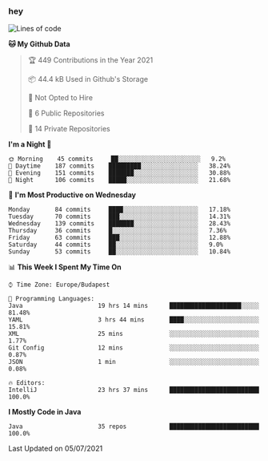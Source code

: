 ### hey

<!--START_SECTION:waka-->
![Lines of code](https://img.shields.io/badge/From%20Hello%20World%20I%27ve%20Written-54951%20lines%20of%20code-blue)

**🐱 My Github Data** 

> 🏆 449 Contributions in the Year 2021
 > 
> 📦 44.4 kB Used in Github's Storage 
 > 
> 🚫 Not Opted to Hire
 > 
> 📜 6 Public Repositories 
 > 
> 🔑 14 Private Repositories  
 > 
**I'm a Night 🦉** 

```text
🌞 Morning    45 commits     ██░░░░░░░░░░░░░░░░░░░░░░░   9.2% 
🌆 Daytime    187 commits    █████████░░░░░░░░░░░░░░░░   38.24% 
🌃 Evening    151 commits    ███████░░░░░░░░░░░░░░░░░░   30.88% 
🌙 Night      106 commits    █████░░░░░░░░░░░░░░░░░░░░   21.68%

```
📅 **I'm Most Productive on Wednesday** 

```text
Monday       84 commits     ████░░░░░░░░░░░░░░░░░░░░░   17.18% 
Tuesday      70 commits     ███░░░░░░░░░░░░░░░░░░░░░░   14.31% 
Wednesday    139 commits    ███████░░░░░░░░░░░░░░░░░░   28.43% 
Thursday     36 commits     █░░░░░░░░░░░░░░░░░░░░░░░░   7.36% 
Friday       63 commits     ███░░░░░░░░░░░░░░░░░░░░░░   12.88% 
Saturday     44 commits     ██░░░░░░░░░░░░░░░░░░░░░░░   9.0% 
Sunday       53 commits     ██░░░░░░░░░░░░░░░░░░░░░░░   10.84%

```


📊 **This Week I Spent My Time On** 

```text
⌚︎ Time Zone: Europe/Budapest

💬 Programming Languages: 
Java                     19 hrs 14 mins      ████████████████████░░░░░   81.48% 
YAML                     3 hrs 44 mins       ████░░░░░░░░░░░░░░░░░░░░░   15.81% 
XML                      25 mins             ░░░░░░░░░░░░░░░░░░░░░░░░░   1.77% 
Git Config               12 mins             ░░░░░░░░░░░░░░░░░░░░░░░░░   0.87% 
JSON                     1 min               ░░░░░░░░░░░░░░░░░░░░░░░░░   0.08%

🔥 Editors: 
IntelliJ                 23 hrs 37 mins      █████████████████████████   100.0%

```

**I Mostly Code in Java** 

```text
Java                     35 repos            █████████████████████████   100.0%

```



 Last Updated on 05/07/2021
<!--END_SECTION:waka-->
